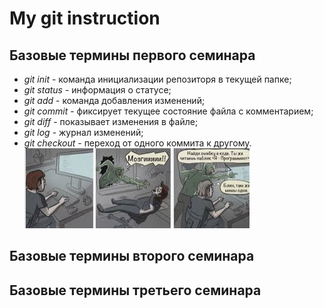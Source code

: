 # My git instruction

## Базовые термины первого семинара
* *git init* - команда инициализации репозиторя в текущей папке;
* *git status* - информация о статусе;
* *git add* - команда добавления изменений;
* *git commit* - фиксирует текущее состояние файла с комментарием;
* *git diff* - показывает изменения в файле;
* *git log* - журнал изменений;
* *git checkout* - переход от одного коммита к другому.
![Привет, программистам!](Programmist_mem.jpg)

## Базовые термины второго семинара

## Базовые термины третьего семинара
